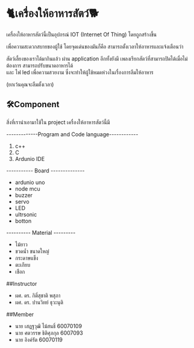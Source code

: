 # 🐈เครื่องให้อาหารสัตว์🐕

เครื่องให้อาหารสัตว์นี้เป็นอุปกรณ์ IOT (Internet Of Thing) โดยถูกสร้างขึ้น

เพื่อความสะดวกสบายของผู้ใช้ โดยจุดเด่นของมันก็คือ สามารถตั้งเวลาให้อาหารและแจ้งเตือนว่า

สัตว์เลี้ยงของเราได้มากินแล้ว ผ่าน application อีกทั้งยังมี
เพลงเรียกสัตว์ที่สามารถปิดได้เมื่อไม่ต้องการ สามารถปรับขนาดอาหารได้  
และ ไฟ led เพื่อความสวยงาม
ซึ่งจะทำให้ผู้ใช้หมดห่วงในเรื่องการลืมให้อาหาร

(ยกเว้นคุณจะลืมตั้งเวลา)

## 🛠Component

สิ่งที่เรานำเอามาใช้ใน project เครื่องให้อาหารสัตว์นี้มี

-------------Program and Code language------------

1. c++
3. C
2. Ardunio IDE

----------- Board --------------

* ardunio uno
* node mcu
* buzzer
* servo
* LED 
* ultrsonic
* botton

---------- Material ---------

* ไม้ยาว
* ขวดน้ำ ขนาดใหญ่
* กระดาษแข็ง
* ตะเกียบ
* เชือก

##Instructor

* ผศ. ดร. กิติ์สุชาติ พสุภา
* ผศ. ดร. ปานวิทย์ ธุวะนุติ

##Member

* นาย เสฎฐวุฒิ ไม้สนธิ์ 60070109
* นาย ศตวรรษ ธิติศุภกุล 6007093
* นาย อิงค์รัต 60070119